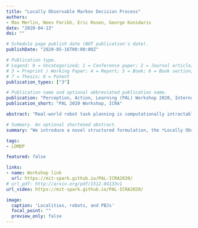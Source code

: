 ```yaml
---
title: "Locally Observable Markov Decision Process"
authors:
- Max Merlin, Neev Parikh, Eric Rosen, George Konidaris
date: "2020-04-13"
doi: ""

# Schedule page publish date (NOT publication's date).
publishDate: "2020-05-16T00:00:00Z"

# Publication type.
# Legend: 0 = Uncategorized; 1 = Conference paper; 2 = Journal article;
# 3 = Preprint / Working Paper; 4 = Report; 5 = Book; 6 = Book section;
# 7 = Thesis; 8 = Patent
publication_types: ["3"]

# Publication name and optional abbreviated publication name.
publication: "Perception, Action, Learning (PAL) Workshop 2020, International Conference on Robotics and Automation"
publication_short: "PAL 2020 Workshop, ICRA"

abstract: "Real-world robot task planning is computationally intractable in part due to the complexity of dealing with partial observability. One approach to reducing planning complexity is to assume additional model structure such as mixed-observability, factored state representations, or temporally-extended actions. We introduce a novel structured formulation, the *Locally Observable Markov Decision Process*, which assumes that partial observability stems from limited sensor range---objects outside sensor range are unobserved, but become fully observed once they are within sensor range. Plans solving tasks of this type have a specific structure: they must necessarily go through *localities* where objects transition from unobserved to fully observed. We introduce a novel planner that reduces planning time via a hierarchy that structures the plan around these localities, and interleaves online and offline planning. We present preliminary results  in a challenging domain that shows that the locality assumption enables robots to plan effectively in the presence of this type of uncertainty."

# Summary. An optional shortened abstract.
summary: "We introduce a novel structured formulation, the *Locally Observable Markov Decision Process*, which assumes that partial observability stems from limited sensor range---objects outside sensor range are unobserved, but become fully observed once they are within sensor range."

tags:
- LOMDP

featured: false

links:
- name: Workshop link
  url: https://mit-spark.github.io/PAL-ICRA2020/
# url_pdf: http://arxiv.org/pdf/1512.04133v1
url_video: https://mit-spark.github.io/PAL-ICRA2020/

image:
  caption: 'Localities, robots, and PBJs'
  focal_point: ""
  preview_only: false
---
```


